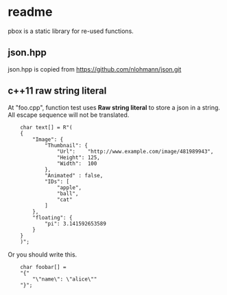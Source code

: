 # readme

pbox is a static library for re-used functions.

## json.hpp

json.hpp is copied from https://github.com/nlohmann/json.git

## c++11 raw string literal

At "foo.cpp", function test uses **Raw string literal** to store a
json in a string. All escape sequence will not be translated.

```
    char text[] = R"(
    {
        "Image": {
            "Thumbnail": {
                "Url":    "http://www.example.com/image/481989943",
                "Height": 125,
                "Width":  100
            },
            "Animated" : false,
            "IDs": [
                "apple",
                "ball",
                "cat"
            ]
        },
        "floating": {
            "pi": 3.141592653589
        }
    }
    )";

```

Or you should write this.
```
    char foobar[] =
    "{"
        "\"name\": \"alice\""
    "}";

```
